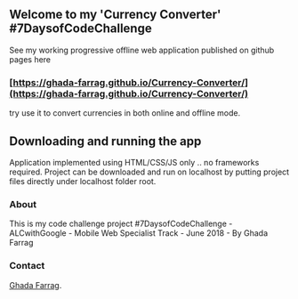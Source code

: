 ## Welcome to my 'Currency Converter' #7DaysofCodeChallenge

See my working progressive offline web application published on github pages here   
### [https://ghada-farrag.github.io/Currency-Converter/](https://ghada-farrag.github.io/Currency-Converter/) 
try use it to convert currencies in both online and offline mode.

## Downloading and running the app
Application implemented using HTML/CSS/JS only .. no frameworks required.
Project can be downloaded and run on localhost by putting project files directly under localhost folder root.

### About 

This is my code challenge project #7DaysofCodeChallenge - ALCwithGoogle - Mobile Web Specialist Track - June 2018 - By Ghada Farrag

### Contact

[Ghada Farrag](mailto:ghain4ghada@gmail.com).
